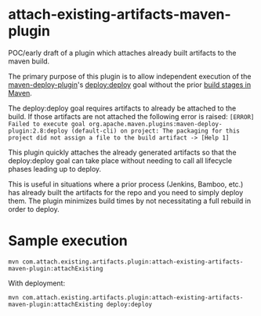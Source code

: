 # attach-existing-artifacts-maven-plugin
POC/early draft of a plugin which attaches already built artifacts to the maven build.


The primary purpose of this plugin is to allow independent execution of the [maven-deploy-plugin](https://maven.apache.org/plugins/maven-deploy-plugin/)'s [deploy:deploy](https://maven.apache.org/plugins/maven-deploy-plugin/deploy-mojo.html) goal without the prior [build stages in Maven](https://maven.apache.org/guides/introduction/introduction-to-the-lifecycle.html).


The deploy:deploy goal requires artifacts to already be attached to the build. If those artifacts are not attached the following error is raised:
`
[ERROR] Failed to execute goal org.apache.maven.plugins:maven-deploy-plugin:2.8:deploy (default-cli) on project: The packaging for this project did not assign a file to the build artifact -> [Help 1]
`

This plugin quickly attaches the already generated artifacts so that the deploy:deploy goal can take place without needing to call all lifecycle phases leading up to deploy.

This is useful in situations where a prior process (Jenkins, Bamboo, etc.) has already built the artifacts for the repo and you need to simply deploy them. The plugin minimizes build times by not necessitating a full rebuild in order to deploy.

# Sample execution

`mvn com.attach.existing.artifacts.plugin:attach-existing-artifacts-maven-plugin:attachExisting`

With deployment:

`mvn com.attach.existing.artifacts.plugin:attach-existing-artifacts-maven-plugin:attachExisting deploy:deploy`
